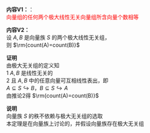 **内容V1：**：  
<font color=red>向量组的任何两个极大线性无关向量组所含向量个数相等</font>  
  
**内容V2：**  
设 $A,B$ 是向量族 $S$ 的两个极大线性无关组，  
则 $\rm{count(A)=count(B)}$   
  
**证明**  
由极大无关组的定义知  
1  $A,B$ 是线性无关的  
2 且 $A,B$ 中的任意向量可互相线性表出，即  
 $A\subseteq S\hookrightarrow B，  
B\subseteq S\hookrightarrow A$   
由推论2得 $\rm{count(A)=count(B)}$   
  
**说明**  
向量族 $S$ 的秩不依赖与极大无关组的选取  
本定理是在向量族上讨论的，并假设向量族存在极大无关组  
